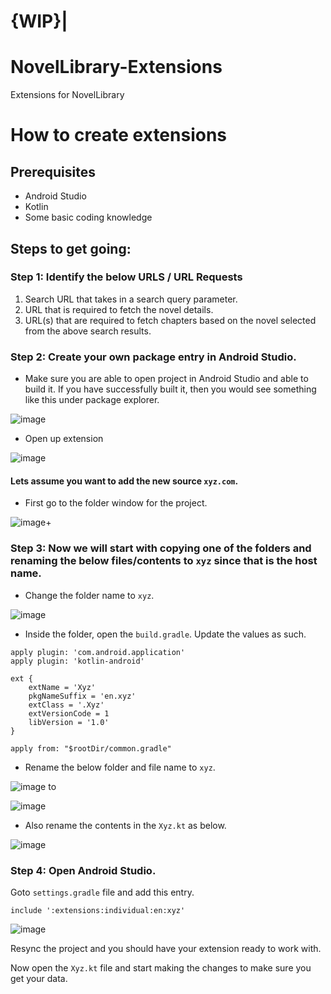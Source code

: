 # {WIP}|
# NovelLibrary-Extensions
Extensions for NovelLibrary

# How to create extensions

## Prerequisites
- Android Studio
- Kotlin 
- Some basic coding knowledge

## Steps to get going:
### Step 1: Identify the below URLS / URL Requests 
1. Search URL that takes in a search query parameter.
2. URL that is required to fetch the novel details.
3. URL(s) that are required to fetch chapters based on the novel selected from the above search results.

### Step 2: Create your own package entry in Android Studio.
- Make sure you are able to open project in Android Studio and able to build it. If you have successfully built it, then you would see something like this under package explorer.

![image](https://user-images.githubusercontent.com/5333537/159209131-8f110590-d64c-4302-8057-61a12d72d056.png)


- Open up extension

![image](https://user-images.githubusercontent.com/5333537/159209216-d3802f89-077e-43a4-93ed-37c29e20fef2.png)

#### Lets assume you want to add the new source `xyz.com`.

- First go to the folder window for the project.

![image](https://user-images.githubusercontent.com/5333537/159209536-1f6f09a9-ed30-4624-aca6-22874c70b1ce.png)+


### Step 3: Now we will start with copying one of the folders and renaming the below files/contents to `xyz` since that is the host name.

- Change the folder name to `xyz`.

![image](https://user-images.githubusercontent.com/5333537/159209656-0de6bd67-3a88-4cb1-8270-b4de956ee654.png)

- Inside the folder, open the `build.gradle`. Update the values as such.
```
apply plugin: 'com.android.application'
apply plugin: 'kotlin-android'

ext {
    extName = 'Xyz'
    pkgNameSuffix = 'en.xyz'
    extClass = '.Xyz'
    extVersionCode = 1
    libVersion = '1.0'
}

apply from: "$rootDir/common.gradle"
``` 

- Rename the below folder and file name to `xyz`.

![image](https://user-images.githubusercontent.com/5333537/159210297-090a6a65-987a-43b7-b5af-64ae311d9d27.png)
to

![image](https://user-images.githubusercontent.com/5333537/159210643-1a6c2f42-c34a-46ba-a58a-65b59076c4b1.png)

- Also rename the contents in the `Xyz.kt` as below.

![image](https://user-images.githubusercontent.com/5333537/159210466-a970f7bc-88b6-4ce0-a562-5f6461b7e578.png)


### Step 4: Open Android Studio.

Goto `settings.gradle` file and add this entry. 
```
include ':extensions:individual:en:xyz'
```

![image](https://user-images.githubusercontent.com/5333537/160157710-564394fc-f0d2-406b-a513-fcadec554a19.png)

Resync the project and you should have your extension ready to work with. 

Now open the `Xyz.kt` file and start making the changes to make sure you get your data.
